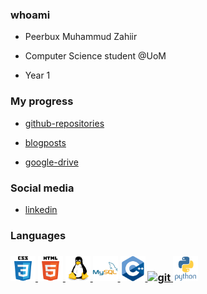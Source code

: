 <h3>whoami</h3>

- Peerbux Muhammud Zahiir
  
- Computer Science student @UoM

- Year 1

<h3>My progress</h3>

- [github-repositories](https://github.com/Peerbux-Muhammud-Zahiir?tab=repositories)

- [blogposts](https://www.blogger.com/profile/07510968635379733077)

- [google-drive](https://drive.google.com/drive/folders/11ObnpOsQPGefWHmAsQ-MHpO0ysW4zOpL)

<h3>Social media</h3>

- [linkedin](https://www.linkedin.com/in/peerbux-muhammud-zahiir-221621310?utm_source=share&utm_campaign=share_via&utm_content=profile&utm_medium=android_app)

<h3>Languages<h3/>
 
 <a href="https://www.w3schools.com/css/" target="_blank" rel="noreferrer"> <img src="https://raw.githubusercontent.com/devicons/devicon/master/icons/css3/css3-original-wordmark.svg" alt="css3" width="40" height="40"/> </a>   <a href="https://www.w3.org/html/" target="_blank" rel="noreferrer"> <img src="https://raw.githubusercontent.com/devicons/devicon/master/icons/html5/html5-original-wordmark.svg" alt="html5" width="40" height="40"/> </a><a href="https://www.linux.org/" target="_blank" rel="noreferrer"> <img src="https://raw.githubusercontent.com/devicons/devicon/master/icons/linux/linux-original.svg" alt="linux" width="40" height="40"/> </a>   <a href="https://www.mysql.com/" target="_blank" rel="noreferrer"> <img src="https://raw.githubusercontent.com/devicons/devicon/master/icons/mysql/mysql-original-wordmark.svg" alt="mysql" width="40" height="40"/> </a>   <a href="https://www.w3schools.com/cpp/" target="_blank" rel="noreferrer"> <img src="https://raw.githubusercontent.com/devicons/devicon/master/icons/cplusplus/cplusplus-original.svg" alt="cplusplus" width="40" height="40"/> </a>    <a href="https://git-scm.com/" target="_blank" rel="noreferrer"> <img src="https://www.vectorlogo.zone/logos/git-scm/git-scm-icon.svg" alt="git" width="40" height="40"/> <a href="https://www.python.org/" target="_blank" rel="noreferrer"> <img src="https://raw.githubusercontent.com/devicons/devicon/master/icons/python/python-original-wordmark.svg" alt="html5" width="40" height="40"/> </a>
 
